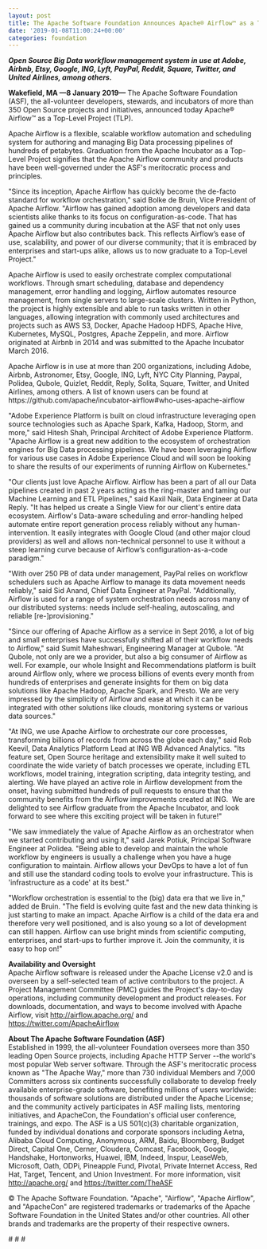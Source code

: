 ```yaml
---
layout: post
title: The Apache Software Foundation Announces Apache® Airflow™ as a Top-Level Project
date: '2019-01-08T11:00:24+00:00'
categories: foundation
---
```

<p><strong><em>Open Source Big Data workflow management system in use at Adobe, Airbnb, Etsy, Google, ING, Lyft, PayPal, Reddit, Square, Twitter, and United Airlines, among others.</em></strong></p> 
  <p><strong>Wakefield, MA —8 January 2019—</strong> The Apache Software Foundation (ASF), the all-volunteer developers, stewards, and incubators of more than 350 Open Source projects and initiatives, announced today Apache® Airflow™ as a Top-Level Project (TLP).</p> 
  <p>Apache Airflow is a flexible, scalable workflow automation and scheduling system for authoring and managing Big Data processing pipelines of hundreds of petabytes. Graduation from the Apache Incubator as a Top-Level Project signifies that the Apache Airflow community and products have been well-governed under the ASF's meritocratic process and principles.</p> 
  <p>&quot;Since its inception, Apache Airflow has quickly become the de-facto standard for workflow orchestration,&quot; said Bolke de Bruin, Vice President of Apache Airflow. &quot;Airflow has gained adoption among developers and data scientists alike thanks to its focus on configuration-as-code. That has gained us a community during incubation at the ASF that not only uses Apache Airflow but also contributes back. This reflects Airflow’s ease of use, scalability, and power of our diverse community; that it is embraced by enterprises and start-ups alike, allows us to now graduate to a Top-Level Project.&quot;</p> 
  <p> </p> 
  <p>Apache Airflow is used to easily orchestrate complex computational workflows. Through smart scheduling, database and dependency management, error handling and logging, Airflow automates resource management, from single servers to large-scale clusters. Written in Python, the project is highly extensible and able to run tasks written in other languages, allowing integration with commonly used architectures and projects such as AWS S3, Docker, Apache Hadoop HDFS, Apache Hive, Kubernetes, MySQL, Postgres, Apache Zeppelin, and more. Airflow originated at Airbnb in 2014 and was submitted to the Apache Incubator March 2016.</p> 
  <p> </p> 
  <p>Apache Airflow is in use at more than 200 organizations, including Adobe, Airbnb, Astronomer, Etsy, Google, ING, Lyft, NYC City Planning, Paypal, Polidea, Qubole, Quizlet, Reddit, Reply, Solita, Square, Twitter, and United Airlines, among others. A list of known users can be found at https://github.com/apache/incubator-airflow#who-uses-apache-airflow</p> 
  <p> </p> 
  <p>&quot;Adobe Experience Platform is built on cloud infrastructure leveraging open source technologies such as Apache Spark, Kafka, Hadoop, Storm, and more,&quot; said Hitesh Shah, Principal Architect of Adobe Experience Platform. &quot;Apache Airflow is a great new addition to the ecosystem of orchestration engines for Big Data processing pipelines. We have been leveraging Airflow for various use cases in Adobe Experience Cloud and will soon be looking to share the results of our experiments of running Airflow on Kubernetes.&quot;&nbsp;</p> 
  <p> </p> 
  <p>&quot;Our clients just love Apache Airflow. Airflow has been a part of all our Data pipelines created in past 2 years acting as the ring-master and taming our Machine Learning and ETL Pipelines,&quot; said Kaxil Naik, Data Engineer at Data Reply. &quot;It has helped us create a Single View for our client's entire data ecosystem. Airflow's Data-aware scheduling and error-handling helped automate entire report generation process reliably without any human-intervention. It easily integrates with Google Cloud (and other major cloud providers) as well and allows non-technical personnel to use it without a steep learning curve because of Airflow’s configuration-as-a-code paradigm.&quot;</p> 
  <p> </p> 
  <p>&quot;With over 250 PB of data under management, PayPal relies on workflow schedulers such as Apache Airflow to manage its data movement needs reliably,&quot; said Sid Anand, Chief Data Engineer at PayPal. &quot;Additionally, Airflow is used for a range of system orchestration needs across many of our distributed systems: needs include self-healing, autoscaling, and reliable [re-]provisioning.&quot;</p> 
  <p>&quot;Since our offering of Apache Airflow as a service in Sept 2016, a lot of big and small enterprises have successfully shifted all of their workflow needs to Airflow,&quot; said Sumit Maheshwari, Engineering Manager at Qubole. &quot;At Qubole, not only are we a provider, but also a big consumer of Airflow as well. For example, our whole Insight and Recommendations platform is built around Airflow only, where we process billions of events every month from hundreds of enterprises and generate insights for them on big data solutions like Apache Hadoop, Apache Spark, and Presto. We are very impressed by the simplicity of Airflow and ease at which it can be integrated with other solutions like clouds, monitoring systems or various data sources.&quot;</p> 
  <p>&quot;At ING, we use Apache Airflow to orchestrate our core processes, transforming billions of records from across the globe each day,&quot; said Rob Keevil, Data Analytics Platform Lead at ING WB Advanced Analytics. &quot;Its feature set, Open Source heritage and extensibility make it well suited to coordinate the wide variety of batch processes we operate, including ETL workflows, model training, integration scripting, data integrity testing, and alerting. We have played an active role in Airflow development from the onset, having submitted hundreds of pull requests to ensure that the community benefits from the Airflow improvements created at ING.&nbsp; We are delighted to see Airflow graduate from the Apache Incubator, and look forward to see where this exciting project will be taken in future!&quot;</p> 
  <p>&quot;We saw immediately the value of Apache Airflow as an orchestrator when we started contributing and using it,&quot; said Jarek Potiuk, Principal Software Engineer at Polidea. &quot;Being able to develop and maintain the whole workflow by engineers is usually a challenge when you have a huge configuration to maintain. Airflow allows your DevOps to have a lot of fun and still use the standard coding tools to evolve your infrastructure. This is 'infrastructure as a code' at its best.&quot;</p> 
  <p>&quot;Workflow orchestration is essential to the (big) data era that we live in,&quot; added de Bruin. &quot;The field is evolving quite fast and the new data thinking is just starting to make an impact. Apache Airflow is a child of the data era and therefore very well positioned, and is also young so a lot of development can still happen. Airflow can use bright minds from scientific computing, enterprises, and start-ups to further improve it. Join the community, it is easy to hop on!&quot;</p> 
  <p><strong>Availability and Oversight<br /></strong>Apache Airflow software is released under the Apache License v2.0 and is overseen by a self-selected team of active contributors to the project. A Project Management Committee (PMC) guides the Project's day-to-day operations, including community development and product releases. For downloads, documentation, and ways to become involved with Apache Airflow, visit <a href="http://airflow.apache.org/">http://airflow.apache.org/</a> and <a href="https://twitter.com/ApacheAirflow">https://twitter.com/ApacheAirflow</a></p> 
  <p> </p> 
  <p><strong>About The Apache Software Foundation (ASF)<br /></strong>Established in 1999, the all-volunteer Foundation oversees more than 350 leading Open Source projects, including Apache HTTP Server --the world's most popular Web server software. Through the ASF's meritocratic process known as &quot;The Apache Way,&quot; more than 730 individual Members and 7,000 Committers across six continents successfully collaborate to develop freely available enterprise-grade software, benefiting millions of users worldwide: thousands of software solutions are distributed under the Apache License; and the community actively participates in ASF mailing lists, mentoring initiatives, and ApacheCon, the Foundation's official user conference, trainings, and expo. The ASF is a US 501(c)(3) charitable organization, funded by individual donations and corporate sponsors including Aetna, Alibaba Cloud Computing, Anonymous, ARM, Baidu, Bloomberg, Budget Direct, Capital One, Cerner, Cloudera, Comcast, Facebook, Google, Handshake, Hortonworks, Huawei, IBM, Indeed, Inspur, LeaseWeb, Microsoft, Oath, ODPi, Pineapple Fund, Pivotal, Private Internet Access, Red Hat, Target, Tencent, and Union Investment. For more information, visit <a href="http://apache.org/">http://apache.org/</a> and <a href="https://twitter.com/TheASF">https://twitter.com/TheASF</a></p> 
  <p>© The Apache Software Foundation. &quot;Apache&quot;, &quot;Airflow&quot;, &quot;Apache Airflow&quot;, and &quot;ApacheCon&quot; are registered trademarks or trademarks of the Apache Software Foundation in the United States and/or other countries. All other brands and trademarks are the property of their respective owners.</p> 
  <p># # #</p> 
  <p> </p>
